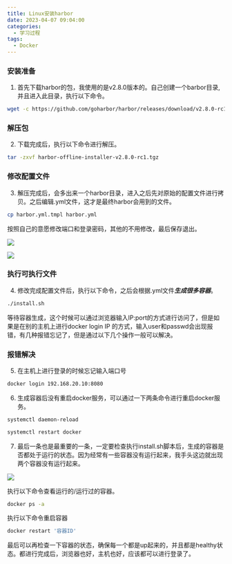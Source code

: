 ```yaml
---
title: Linux安装harbor
date: 2023-04-07 09:04:00
categories: 
  - 学习过程
tags: 
  - Docker
---
```

### 安装准备

1. 首先下载harbor的包，我使用的是v2.8.0版本的。自己创建一个barbor目录,并且进入此目录，执行以下命令。

```bash
wget -c https://github.com/goharbor/harbor/releases/download/v2.8.0-rc1/harbor-offline-installer-v2.8.0-rc1.tgz
```

### 解压包

2. 下载完成后，执行以下命令进行解压。

<!-- more -->

```bash
tar -zxvf harbor-offline-installer-v2.8.0-rc1.tgz 
```

### 修改配置文件

3. 解压完成后，会多出来一个harbor目录，进入之后先对原始的配置文件进行拷贝。之后编辑.yml文件，这才是最终harbor会用到的文件。

```bash
cp harbor.yml.tmpl harbor.yml
```

按照自己的意愿修改端口和登录密码，其他的不用修改，最后保存退出。

![](https://lxp731.github.io/img/docker/1.png)

![](https://lxp731.github.io/img/docker/2.png)

### 执行可执行文件

4. 修改完成配置文件后，执行以下命令，之后会根据.yml文件***生成很多容器***。

```bash
./install.sh 
```

等待容器生成，这个时候可以通过浏览器输入IP:port的方式进行访问了，但是如果是在别的主机上进行docker login IP 的方式，输入user和passwd会出现报错，有几种报错忘记了，但是通过以下几个操作一般可以解决。

### 报错解决

5. 在主机上进行登录的时候忘记输入端口号

```bash
docker login 192.168.20.10:8080
```

6. 生成容器后没有重启docker服务，可以通过一下两条命令进行重启docker服务。

```bash
systemctl daemon-reload
```

```bash
systemctl restart docker
```

7. 最后一条也是最重要的一条，一定要检查执行install.sh脚本后，生成的容器是否都处于运行的状态。因为经常有一些容器没有运行起来，我手头这边就出现两个容器没有运行起来。

![](https://lxp731.github.io/img/docker/3.png)

执行以下命令查看运行的/运行过的容器。

```bash
docker ps -a
```

执行以下命令重启容器

```bash
docker restart '容器ID'
```

最后可以再检查一下容器的状态，确保每一个都是up起来的，并且都是healthy状态。都进行完成后，浏览器也好，主机也好，应该都可以进行登录了。